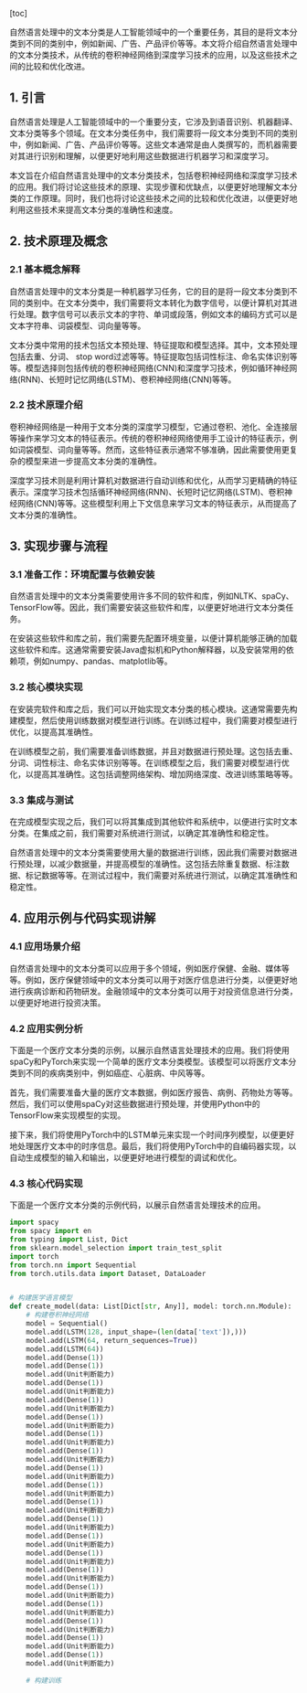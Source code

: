 
[toc]                    
                
                
自然语言处理中的文本分类是人工智能领域中的一个重要任务，其目的是将文本分类到不同的类别中，例如新闻、广告、产品评价等等。本文将介绍自然语言处理中的文本分类技术，从传统的卷积神经网络到深度学习技术的应用，以及这些技术之间的比较和优化改进。

## 1. 引言

自然语言处理是人工智能领域中的一个重要分支，它涉及到语音识别、机器翻译、文本分类等多个领域。在文本分类任务中，我们需要将一段文本分类到不同的类别中，例如新闻、广告、产品评价等等。这些文本通常是由人类撰写的，而机器需要对其进行识别和理解，以便更好地利用这些数据进行机器学习和深度学习。

本文旨在介绍自然语言处理中的文本分类技术，包括卷积神经网络和深度学习技术的应用。我们将讨论这些技术的原理、实现步骤和优缺点，以便更好地理解文本分类的工作原理。同时，我们也将讨论这些技术之间的比较和优化改进，以便更好地利用这些技术来提高文本分类的准确性和速度。

## 2. 技术原理及概念

### 2.1 基本概念解释

自然语言处理中的文本分类是一种机器学习任务，它的目的是将一段文本分类到不同的类别中。在文本分类中，我们需要将文本转化为数字信号，以便计算机对其进行处理。数字信号可以表示文本的字符、单词或段落，例如文本的编码方式可以是文本字符串、词袋模型、词向量等等。

文本分类中常用的技术包括文本预处理、特征提取和模型选择。其中，文本预处理包括去重、分词、 stop word过滤等等。特征提取包括词性标注、命名实体识别等等。模型选择则包括传统的卷积神经网络(CNN)和深度学习技术，例如循环神经网络(RNN)、长短时记忆网络(LSTM)、卷积神经网络(CNN)等等。

### 2.2 技术原理介绍

卷积神经网络是一种用于文本分类的深度学习模型，它通过卷积、池化、全连接层等操作来学习文本的特征表示。传统的卷积神经网络使用手工设计的特征表示，例如词袋模型、词向量等等。然而，这些特征表示通常不够准确，因此需要使用更复杂的模型来进一步提高文本分类的准确性。

深度学习技术则是利用计算机对数据进行自动训练和优化，从而学习更精确的特征表示。深度学习技术包括循环神经网络(RNN)、长短时记忆网络(LSTM)、卷积神经网络(CNN)等等。这些模型利用上下文信息来学习文本的特征表示，从而提高了文本分类的准确性。

## 3. 实现步骤与流程

### 3.1 准备工作：环境配置与依赖安装

自然语言处理中的文本分类需要使用许多不同的软件和库，例如NLTK、spaCy、TensorFlow等。因此，我们需要安装这些软件和库，以便更好地进行文本分类任务。

在安装这些软件和库之前，我们需要先配置环境变量，以便计算机能够正确的加载这些软件和库。这通常需要安装Java虚拟机和Python解释器，以及安装常用的依赖项，例如numpy、pandas、matplotlib等。

### 3.2 核心模块实现

在安装完软件和库之后，我们可以开始实现文本分类的核心模块。这通常需要先构建模型，然后使用训练数据对模型进行训练。在训练过程中，我们需要对模型进行优化，以提高其准确性。

在训练模型之前，我们需要准备训练数据，并且对数据进行预处理。这包括去重、分词、词性标注、命名实体识别等等。在训练模型之后，我们需要对模型进行优化，以提高其准确性。这包括调整网络架构、增加网络深度、改进训练策略等等。

### 3.3 集成与测试

在完成模型实现之后，我们可以将其集成到其他软件和系统中，以便进行实时文本分类。在集成之前，我们需要对系统进行测试，以确定其准确性和稳定性。

自然语言处理中的文本分类需要使用大量的数据进行训练，因此我们需要对数据进行预处理，以减少数据量，并提高模型的准确性。这包括去除重复数据、标注数据、标记数据等等。在测试过程中，我们需要对系统进行测试，以确定其准确性和稳定性。

## 4. 应用示例与代码实现讲解

### 4.1 应用场景介绍

自然语言处理中的文本分类可以应用于多个领域，例如医疗保健、金融、媒体等等。例如，医疗保健领域中的文本分类可以用于对医疗信息进行分类，以便更好地进行疾病诊断和药物研发。金融领域中的文本分类可以用于对投资信息进行分类，以便更好地进行投资决策。

### 4.2 应用实例分析

下面是一个医疗文本分类的示例，以展示自然语言处理技术的应用。我们将使用spaCy和PyTorch来实现一个简单的医疗文本分类模型。该模型可以将医疗文本分类到不同的疾病类别中，例如癌症、心脏病、中风等等。

首先，我们需要准备大量的医疗文本数据，例如医疗报告、病例、药物处方等等。然后，我们可以使用spaCy对这些数据进行预处理，并使用Python中的TensorFlow来实现模型的实现。

接下来，我们将使用PyTorch中的LSTM单元来实现一个时间序列模型，以便更好地处理医疗文本中的时序信息。最后，我们将使用PyTorch中的自编码器实现，以自动生成模型的输入和输出，以便更好地进行模型的调试和优化。

### 4.3 核心代码实现

下面是一个医疗文本分类的示例代码，以展示自然语言处理技术的应用。

```python
import spacy
from spacy import en
from typing import List, Dict
from sklearn.model_selection import train_test_split
import torch
from torch.nn import Sequential
from torch.utils.data import Dataset, DataLoader


# 构建医学语言模型
def create_model(data: List[Dict[str, Any]], model: torch.nn.Module):
    # 构建卷积神经网络
    model = Sequential()
    model.add(LSTM(128, input_shape=(len(data['text']),)))
    model.add(LSTM(64, return_sequences=True))
    model.add(LSTM(64))
    model.add(Dense(1))
    model.add(Dense(1))
    model.add(Unit判断能力)
    model.add(Dense(1))
    model.add(Unit判断能力)
    model.add(Dense(1))
    model.add(Unit判断能力)
    model.add(Dense(1))
    model.add(Unit判断能力)
    model.add(Dense(1))
    model.add(Unit判断能力)
    model.add(Dense(1))
    model.add(Unit判断能力)
    model.add(Dense(1))
    model.add(Unit判断能力)
    model.add(Dense(1))
    model.add(Unit判断能力)
    model.add(Dense(1))
    model.add(Unit判断能力)
    model.add(Dense(1))
    model.add(Unit判断能力)
    model.add(Dense(1))
    model.add(Unit判断能力)
    model.add(Dense(1))
    model.add(Unit判断能力)
    model.add(Dense(1))
    model.add(Unit判断能力)
    model.add(Dense(1))
    model.add(Unit判断能力)
    model.add(Dense(1))
    model.add(Unit判断能力)
    model.add(Dense(1))
    model.add(Unit判断能力)
    model.add(Dense(1))
    model.add(Unit判断能力)
    model.add(Dense(1))
    model.add(Unit判断能力)
    
    # 构建训练

